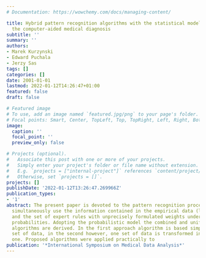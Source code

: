 ```yaml
---
# Documentation: https://wowchemy.com/docs/managing-content/

title: Hybrid pattern recognition algorithms with the statistical model applied to
  the computer-aided medical diagnosis
subtitle: ''
summary: ''
authors:
- Marek Kurzynski
- Edward Puchala
- Jerzy Sas
tags: []
categories: []
date: 2001-01-01
lastmod: 2022-01-12T14:26:47+01:00
featured: false
draft: false

# Featured image
# To use, add an image named `featured.jpg/png` to your page's folder.
# Focal points: Smart, Center, TopLeft, Top, TopRight, Left, Right, BottomLeft, Bottom, BottomRight.
image:
  caption: ''
  focal_point: ''
  preview_only: false

# Projects (optional).
#   Associate this post with one or more of your projects.
#   Simply enter your project's folder or file name without extension.
#   E.g. `projects = ["internal-project"]` references `content/project/deep-learning/index.md`.
#   Otherwise, set `projects = []`.
projects: []
publishDate: '2022-01-12T13:26:47.269966Z'
publication_types:
- '1'
abstract: The present paper is devoted to the pattern recognition procedures that
  simultaneously use the information contained in the empirical data (learning set)
  and the set of expert rules with unprecisely formulated weights understood as conditional
  probabilities. Adopting the probabilistic model the combined and unified recognition
  algorithms are derived. In the first approach algorithm is based simply on the both
  set of data, in the second however, one set of data is transformed into the second
  one. Proposed algorithms were applied practically to
publication: '*International Symposium on Medical Data Analysis*'
---
```

